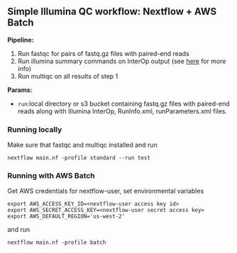 ## Simple Illumina QC workflow:  Nextflow + AWS Batch

**Pipeline:**
1.  Run fastqc for pairs of fastq.gz files with paired-end reads
2.  Run illumina summary commands on InterOp output (see [here](http://illumina.github.io/interop/index.html) for more info)
3.  Run multiqc on all results of step 1

**Params:**

- `run`:local directory or s3 bucket containing fastq.gz files with paired-end reads along with
		Illumina InterOp, RunInfo.xml, runParameters.xml files.

### Running locally
Make sure that fastqc and multiqc installed and run
~~~~
nextflow main.nf -profile standard --run test
~~~~


### Running with AWS Batch
Get AWS credentials for nextflow-user, set environmental variables
~~~~
export AWS_ACCESS_KEY_ID=<nextflow-user access key id>
export AWS_SECRET_ACCESS_KEY=<nextflow-user secret access key>
export AWS_DEFAULT_REGION='us-west-2'
~~~~
and run
~~~~
nextflow main.nf -profile batch
~~~~
